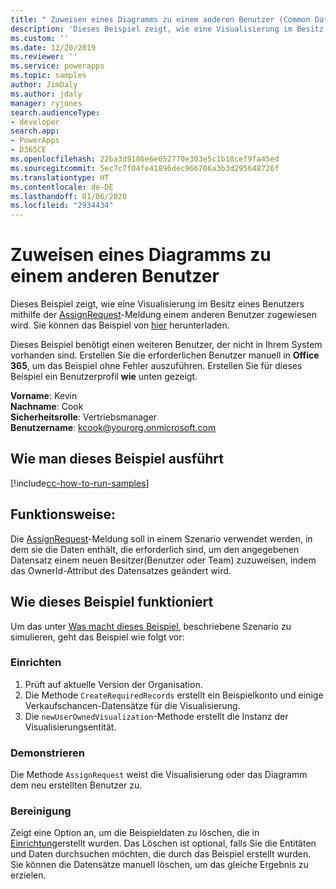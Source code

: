 ```yaml
---
title: " Zuweisen eines Diagramms zu einem anderen Benutzer (Common Data Service) | Microsoft-Dokumentation"
description: 'Dieses Beispiel zeigt, wie eine Visualisierung im Besitz eines Benutzers einem anderen Benutzer zugewiesen wird '
ms.custom: ''
ms.date: 12/20/2019
ms.reviewer: ''
ms.service: powerapps
ms.topic: samples
author: JimDaly
ms.author: jdaly
manager: ryjones
search.audienceType:
- developer
search.app:
- PowerApps
- D365CE
ms.openlocfilehash: 22ba3d9186e6e052770e303e5c1b18cef9fa45ed
ms.sourcegitcommit: 5ec7c7f04fe41896dec966706a3b3d295648726f
ms.translationtype: HT
ms.contentlocale: de-DE
ms.lasthandoff: 01/06/2020
ms.locfileid: "2934434"
---
```

# <a name="assign-a-chart-to-another-user"></a>Zuweisen eines Diagramms zu einem anderen Benutzer

Dieses Beispiel zeigt, wie eine Visualisierung im Besitz eines Benutzers mithilfe der [AssignRequest](https://docs.microsoft.com/dotnet/api/microsoft.crm.sdk.messages.assignrequest?view=dynamics-general-ce-9)-Meldung einem anderen Benutzer zugewiesen wird. Sie können das Beispiel von [hier](https://github.com/microsoft/PowerApps-Samples/tree/master/cds/orgsvc/C%23/AssignChartToAnotherUser) herunterladen.

Dieses Beispiel benötigt einen weiteren Benutzer, der nicht in Ihrem System vorhanden sind. Erstellen Sie die erforderlichen Benutzer manuell in **Office 365**, um das Beispiel ohne Fehler auszuführen. Erstellen Sie für dieses Beispiel ein Benutzerprofil **wie** unten gezeigt. 

**Vorname**: Kevin<br/>
**Nachname**: Cook<br/>
**Sicherheitsrolle**: Vertriebsmanager<br/>
**Benutzername**: kcook@yourorg.onmicrosoft.com<br/>

## <a name="how-to-run-this-sample"></a>Wie man dieses Beispiel ausführt

[!include[cc-how-to-run-samples](../../includes/cc-how-to-run-samples.md)]

## <a name="what-this-sample-does"></a>Funktionsweise:

Die [AssignRequest](https://docs.microsoft.com/dotnet/api/microsoft.crm.sdk.messages.assignrequest?view=dynamics-general-ce-9)-Meldung soll in einem Szenario verwendet werden, in dem sie die Daten enthält, die erforderlich sind, um den angegebenen Datensatz einem neuen Besitzer(Benutzer oder Team) zuzuweisen, indem das OwnerId-Attribut des Datensatzes geändert wird.

## <a name="how-this-sample-works"></a>Wie dieses Beispiel funktioniert

Um das unter [Was macht dieses Beispiel](#what-this-sample-does), beschriebene Szenario zu simulieren, geht das Beispiel wie folgt vor:

### <a name="setup"></a>Einrichten

1. Prüft auf aktuelle Version der Organisation.
2. Die Methode `CreateRequiredRecords` erstellt ein Beispielkonto und einige Verkaufschancen-Datensätze für die Visualisierung.
3. Die `newUserOwnedVisualization`-Methode erstellt die Instanz der Visualisierungsentität.

### <a name="demonstrate"></a>Demonstrieren

Die Methode `AssignRequest` weist die Visualisierung oder das Diagramm dem neu erstellten Benutzer zu.

### <a name="clean-up"></a>Bereinigung

Zeigt eine Option an, um die Beispieldaten zu löschen, die in [Einrichtung](#setup)erstellt wurden. Das Löschen ist optional, falls Sie die Entitäten und Daten durchsuchen möchten, die durch das Beispiel erstellt wurden. Sie können die Datensätze manuell löschen, um das gleiche Ergebnis zu erzielen.